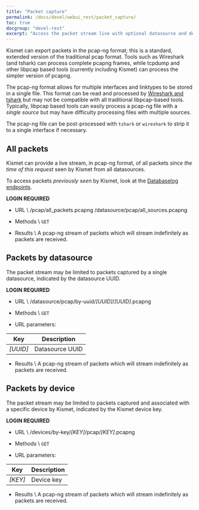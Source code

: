 ```yaml
---
title: "Packet capture"
permalink: /docs/devel/webui_rest/packet_capture/
toc: true
docgroup: "devel-rest"
excerpt: "Access the packet stream live with optional datasource and device filtering."
---
```

Kismet can export packets in the pcap-ng format; this is a standard, extended version of the traditional pcap format.  Tools such as Wireshark (and tshark) can process complete pcapng frames, while tcpdump and other libpcap based tools (currently including Kismet) can process the simpler version of pcapng.

The pcap-ng format allows for multiple interfaces and linktypes to be stored in a single file.  This format can be read and processed by [Wireshark and tshark](https://www.wireshark.org) but may not be compatible with all traditional libpcap-based tools.  Typically, libpcap based tools can easily process a pcap-ng file with a *single source* but may have difficulty processing files with multiple sources.

The pcap-ng file can be post-processed with `tshark` or `wireshark` to strip it to a single interface if necessary.

## All packets
Kismet can provide a live stream, in pcap-ng format, of all packets *since the time of this request* seen by Kismet from all datasources.

To access packets *previously seen* by Kismet, look at the [Databaselog endpoints](/docs/devel/webui_rest/databaselog/).

__LOGIN REQUIRED__

* URL \\
        /pcap/all_packets.pcapng
        /datasource/pcap/all_sources.pcapng

* Methods \\
        `GET`

* Results \\
        A pcap-ng stream of packets which will stream indefinitely as packets are received.

## Packets by datasource
The packet stream may be limited to packets captured by a single datasource, indicated by the datasource UUID.

__LOGIN REQUIRED__

* URL \\
        /datasource/pcap/by-uuid/*[UUID]*/*[UUID]*.pcapng

* Methods \\
        `GET`

* URL parameters:

| Key | Description |
| --- | ----------- |
| *[UUID]* | Datasource UUID |

* Results \\
        A pcap-ng stream of packets which will stream indefinitely as packets are received.

## Packets by device
The packet stream may be limited to packets captured and associated with a specific device by Kismet, indicated by the Kismet device key.

__LOGIN REQUIRED__

* URL \\
        /devices/by-key/*[KEY]*/pcap/*[KEY]*.pcapng

* Methods \\
        `GET`

* URL parameters:

| Key | Description |
| --- | ----------- |
| *[KEY]* | Device key |

* Results \\
        A pcap-ng stream of packets which will stream indefinitely as packets are received.

